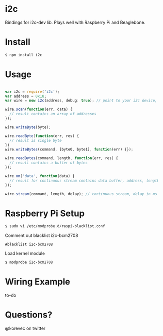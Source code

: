 # i2c

Bindings for i2c-dev lib. Plays well with Raspberry Pi and Beaglebone.

# Install

````bash
$ npm install i2c
````

# Usage

```javascript

var i2c = require('i2c');
var address = 0x18;
var wire = new i2c(address, debug: true); // point to your i2c device, debug provides REPL interface

wire.scan(function(err, data) {
  // result contains an array of addresses
});

wire.writeByte(byte);

wire.readByte(function(err, res) {
  // result is single byte
})
wire.writeBytes(command, [byte0, byte1], function(err) {});

wire.readBytes(command, length, function(err, res) {
  // result contains a buffer of bytes
});

wire.on('data', function(data) {
  // result for continuous stream contains data buffer, address, length, timestamp
});

wire.stream(command, length, delay); // continuous stream, delay in ms


````



# Raspberry Pi Setup

````bash
$ sudo vi /etc/modprobe.d/raspi-blacklist.conf
````

Comment out blacklist i2c-bcm2708

````
#blacklist i2c-bcm2708
````

Load kernel module

````bash
$ modprobe i2c-bcm2708
````

# Wiring Example

to-do

# Questions?

@korevec on twitter
